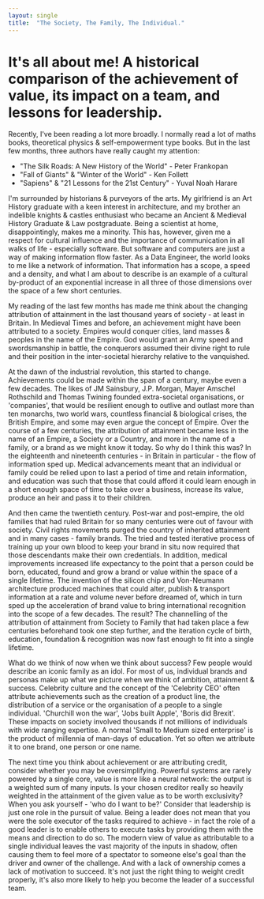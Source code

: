 ```yaml
---
layout: single
title:  "The Society, The Family, The Individual."
---
```

# It's all about me! A historical comparison of the achievement of value, its impact on a team, and lessons for leadership.

Recently, I've been reading a lot more broadly. I normally read a lot of maths books, theoretical physics & self-empowerment type books. But in the last few months, three authors have really caught my attention:
* "The Silk Roads: A New History of the World" - Peter Frankopan
* "Fall of Giants" & "Winter of the World" - Ken Follett
* "Sapiens" & "21 Lessons for the 21st Century" - Yuval Noah Harare

I'm surrounded by historians & purveyors of the arts. My girlfriend is an Art History graduate with a keen interest in architecture, and my brother an indelible knights & castles enthusiast who became an Ancient & Medieval History Graduate & Law postgraduate. Being a scientist at home, disappointingly, makes me a minority. This has, however, given me a respect for cultural influence and the importance of communication in all walks of life - especially software. But software and computers are just a way of making information flow faster. As a Data Engineer, the world looks to me like a network of information. That information has a scope, a speed and a density, and what I am about to describe is an example of a cultural by-product of an exponential increase in all three of those dimensions over the space of a few short centuries.

My reading of the last few months has made me think about the changing attribution of attainment in the last thousand years of society - at least in Britain. In Medieval Times and before, an achievement might have been attributed to a society. Empires would conquer cities, land masses & peoples in the name of the Empire. God would grant an Army speed and swordsmanship in battle, the conquerors assumed their divine right to rule and their position in the inter-societal hierarchy relative to the vanquished.

At the dawn of the industrial revolution, this started to change. Achievements could be made within the span of a century, maybe even a few decades. The likes of JM Sainsbury, J.P. Morgan, Mayer Amschel Rothschild and Thomas Twining founded extra-societal organisations, or 'companies', that would be resilient enough to outlive and outlast more than ten monarchs, two world wars, countless financial & biological crises, the British Empire, and some may even argue the concept of Empire. Over the course of a few centuries, the attribution of attainment became less in the name of an Empire, a Society or a Country, and more in the name of a family, or a brand as we might know it today. So why do I think this was? In the eighteenth and nineteenth centuries - in Britain in particular - the flow of information sped up. Medical advancements meant that an individual or family could be relied upon to last a period of time and retain information, and education was such that those that could afford it could learn enough in a short enough space of time to take over a business, increase its value, produce an heir and pass it to their children.

And then came the twentieth century. Post-war and post-empire, the old families that had ruled Britain for so many centuries were out of favour with society. Civil rights movements purged the country of inherited attainment and in many cases - family brands. The tried and tested iterative process of training up your own blood to keep your brand in situ now required that those descendants make their own credentials. In addition, medical improvements increased life expectancy to the point that a person could be born, educated, found and grow a brand or value within the space of a single lifetime. The invention of the silicon chip and Von-Neumann architecture produced machines that could alter, publish & transport information at a rate and volume never before dreamed of, which in turn sped up the acceleration of brand value to bring international recognition into the scope of a few decades. The result? The channelling of the attribution of attainment from Society to Family that had taken place a few centuries beforehand took one step further, and the iteration cycle of birth, education, foundation & recognition was now fast enough to fit into a single lifetime.

What do we think of now when we think about success? Few people would describe an iconic family as an idol. For most of us, individual brands and personas make up what we picture when we think of ambition, attainment & success. Celebrity culture and the concept of the 'Celebrity CEO' often attribute achievements such as the creation of a product line, the distribution of a service or the organisation of a people to a single individual. 'Churchill won the war', 'Jobs built Apple', 'Boris did Brexit'. These impacts on society involved thousands if not millions of individuals with wide ranging expertise. A normal 'Small to Medium sized enterprise' is the product of millennia of man-days of education. Yet so often we attribute it to one brand, one person or one name.

The next time you think about achievement or are attributing credit, consider whether you may be oversimplifying. Powerful systems are rarely powered by a single core, value is more like a neural network: the output is a weighted sum of many inputs. Is your chosen creditor really so heavily weighted in the attainment of the given value as to be worth exclusivity? When you ask yourself - 'who do I want to be?' Consider that leadership is just one role in the pursuit of value. Being a leader does not mean that you were the sole executor of the tasks required to achieve - in fact the role of a good leader is to enable others to execute tasks by providing them with the means and direction to do so. The modern view of value as attributable to a single individual leaves the vast majority of the inputs in shadow, often causing them to feel more of a spectator to someone else's goal than the driver and owner of the challenge. And with a lack of ownership comes a lack of motivation to succeed. It's not just the right thing to weight credit properly, it's also more likely to help you become the leader of a successful team.
